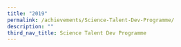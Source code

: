 ```yaml
---
title: "2019"
permalink: /achievements/Science-Talent-Dev-Programme/
description: ""
third_nav_title: Science Talent Dev Programme
---
```

